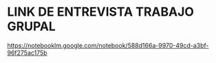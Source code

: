 # LINK DE ENTREVISTA TRABAJO GRUPAL
https://notebooklm.google.com/notebook/588d166a-9970-49cd-a3bf-96f275ac175b
